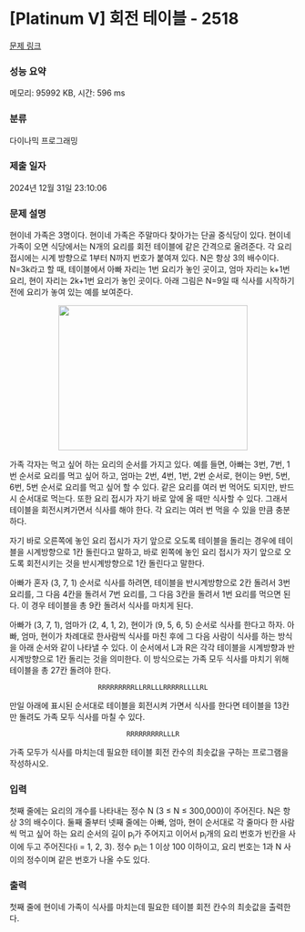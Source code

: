 # [Platinum V] 회전 테이블 - 2518 

[문제 링크](https://www.acmicpc.net/problem/2518) 

### 성능 요약

메모리: 95992 KB, 시간: 596 ms

### 분류

다이나믹 프로그래밍

### 제출 일자

2024년 12월 31일 23:10:06

### 문제 설명

<p>현이네 가족은 3명이다. 현이네 가족은 주말마다 찾아가는 단골 중식당이 있다. 현이네 가족이 오면 식당에서는 N개의 요리를 회전 테이블에 같은 간격으로 올려준다. 각 요리 접시에는 시계 방향으로 1부터 N까지 번호가 붙여져 있다. N은 항상 3의 배수이다. N=3k라고 할 때, 테이블에서 아빠 자리는 1번 요리가 놓인 곳이고, 엄마 자리는 k+1번 요리, 현이 자리는 2k+1번 요리가 놓인 곳이다. 아래 그림은 N=9일 때 식사를 시작하기 전에 요리가 놓여 있는 예를 보여준다.</p>

<p style="text-align: center;"><img alt="" src="https://upload.acmicpc.net/8ea39fb9-653c-4556-8e2e-2508c23d626a/-/preview/" style="width: 332px; height: 255px;"></p>

<p>가족 각자는 먹고 싶어 하는 요리의 순서를 가지고 있다. 예를 들면, 아빠는 3번, 7번, 1번 순서로 요리를 먹고 싶어 하고, 엄마는 2번, 4번, 1번, 2번 순서로, 현이는 9번, 5번, 6번, 5번 순서로 요리를 먹고 싶어 할 수 있다. 같은 요리를 여러 번 먹어도 되지만, 반드시 순서대로 먹는다. 또한 요리 접시가 자기 바로 앞에 올 때만 식사할 수 있다. 그래서 테이블을 회전시켜가면서 식사를 해야 한다. 각 요리는 여러 번 먹을 수 있을 만큼 충분하다.</p>

<p>자기 바로 오른쪽에 놓인 요리 접시가 자기 앞으로 오도록 테이블을 돌리는 경우에 테이블을 시계방향으로 1칸 돌린다고 말하고, 바로 왼쪽에 놓인 요리 접시가 자기 앞으로 오도록 회전시키는 것을 반시계방향으로 1칸 돌린다고 말한다. </p>

<p>아빠가 혼자 (3, 7, 1) 순서로 식사를 하려면, 테이블을 반시계방향으로 2칸 돌려서 3번 요리를, 그 다음 4칸을 돌려서 7번 요리를, 그 다음 3칸을 돌려서 1번 요리를 먹으면 된다. 이 경우 테이블을 총 9칸 돌려서 식사를 마치게 된다.</p>

<p>아빠가 (3, 7, 1), 엄마가 (2, 4, 1, 2), 현이가 (9, 5, 6, 5) 순서로 식사를 한다고 하자. 아빠, 엄마, 현이가 차례대로 한사람씩 식사를 마친 후에 그 다음 사람이 식사를 하는 방식을 아래 순서와 같이 나타낼 수 있다. 이 순서에서 L과 R은 각각 테이블을 시계방향과 반시계방향으로 1칸 돌리는 것을 의미한다. 이 방식으로는 가족 모두 식사를 마치기 위해 테이블을 총 27칸 돌려야 한다.</p>

<p style="text-align: center;"><code>RRRRRRRRRLLRRLLLRRRRRLLLLRL</code></p>

<p>만일 아래에 표시된 순서대로 테이블을 회전시켜 가면서 식사를 한다면 테이블을 13칸만 돌려도 가족 모두 식사를 마칠 수 있다. </p>

<p style="text-align: center;"><code>RRRRRRRRRLLLR</code></p>

<p>가족 모두가 식사를 마치는데 필요한 테이블 회전 칸수의 최솟값을 구하는 프로그램을 작성하시오. </p>

### 입력 

 <p>첫째 줄에는 요리의 개수를 나타내는 정수 N (3 ≤ N ≤ 300,000)이 주어진다. N은 항상 3의 배수이다. 둘째 줄부터 넷째 줄에는 아빠, 엄마, 현이 순서대로 각 줄마다 한 사람씩 먹고 싶어 하는 요리 순서의 길이 p<sub>i</sub>가 주어지고 이어서 p<sub>i</sub>개의 요리 번호가 빈칸을 사이에 두고 주어진다(i = 1, 2, 3). 정수 p<sub>i</sub>는 1 이상 100 이하이고, 요리 번호는 1과 N 사이의 정수이며 같은 번호가 나올 수도 있다.</p>

### 출력 

 <p>첫째 줄에 현이네 가족이 식사를 마치는데 필요한 테이블 회전 칸수의 최솟값을 출력한다. </p>

